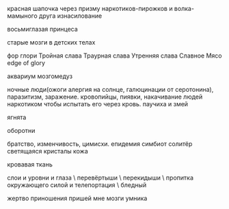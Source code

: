 красная шапочка через призму наркотиков-пирожков и волка-мамыного друга
изнасилование

восьмиглазая принцеса

старые мозги в детских телах

фор глори
Тройная слава
Траурная слава
Утренняя слава
Славное Мясо
edge of glory

аквариум мозгомедуз

ночные люди(ожоги алергия на солнце, галюцинации от серотонина), паразитизм, заражение. кровопийцы, пиявки, накачивание людей наркотиком чтобы испытать его через кровь. паучиха и змей

ягнята

оборотни

братство, изменчивость, цимисхи. епидемия симбиот солитёр светящаяся кристалы кожа

кровавая ткань

слои и уровни и глаза \ перевёртыши \ перекидыши \ пропитка окружающего силой и телепортация \ бледный

жертво приношения пришей мне мозги умника
